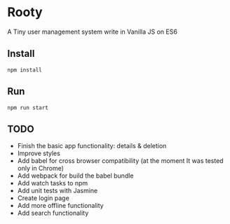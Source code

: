 # Rooty

A Tiny user management system write in Vanilla JS on ES6


## Install 

```
npm install
```

## Run

```
npm run start
```

## TODO

- Finish the basic app functionality: details & deletion 
- Improve styles
- Add babel for cross browser compatibility (at the moment It was tested only in Chrome) 
- Add webpack for build the babel bundle
- Add watch tasks to npm 
- Add unit tests with Jasmine
- Create login page
- Add more offline functionality 
- Add search functionality  
